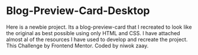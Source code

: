 # Blog-Preview-Card-Desktop

Here is a newbie project.
Its a blog-preview-card that I recreated to look like the original as best possible using only HTML and CSS.
I have attached almost al of the resources I have used to develop and recreate the project.
This Challenge by Frontend Mentor. Coded by niwok zaay.
